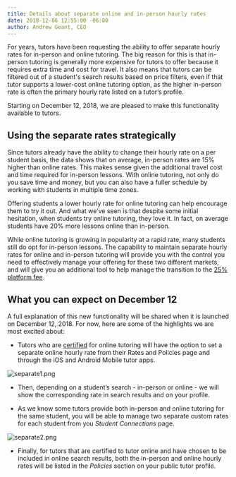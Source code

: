 ```yaml
---
title: Details about separate online and in-person hourly rates
date: 2018-12-06 12:55:00 -06:00
author: Andrew Geant, CEO
---
```


For years, tutors have been requesting the ability to offer separate hourly rates for in-person and online tutoring. The big reason for this is that in-person tutoring is generally more expensive for tutors to offer because it requires extra time and cost for travel. It also means that tutors can be filtered out of a student's search results based on price filters, even if that tutor supports a lower-cost online tutoring option, as the higher in-person rate is often the primary hourly rate listed on a tutor’s profile.  

Starting on December 12, 2018, we are pleased to make this functionality available to tutors. 

## Using the separate rates strategically 

Since tutors already have the ability to change their hourly rate on a per student basis, the data shows that on average, in-person rates are 15% higher than online rates. This makes sense given the additional travel cost and time required for in-person lessons. With online tutoring, not only do you save time and money, but you can also have a fuller schedule by working with students in multiple time zones. 

Offering students a lower hourly rate for online tutoring can help encourage them to try it out. And what we’ve seen is that despite some initial hesitation, when students try online tutoring, they love it. In fact, on average students have 20% more lessons online than in-person.

While online tutoring is growing in popularity at a rapid rate, many students still do opt for in-person lessons. The capability to maintain separate hourly rates for online and in-person tutoring will provide you with the control you need to effectively manage your offering for these two different markets, and will give you an additional tool to help manage the transition to the [25% platform fee](http://www.wyzant.com/blog/tutor/platform-fee-changes/).

## What you can expect on December 12

A full explanation of this new functionality will be shared when it is launched on December 12, 2018. For now, here are some of the highlights we are most excited about: 

* Tutors who are [certified](https://www.wyzant.com/online/approval) for online tutoring will have the option to set a separate online hourly rate from their Rates and Policies page and through the iOS and Android Mobile tutor apps.

![separate1.png](/blog/uploads/separate1.png)

* Then, depending on a student’s search - in-person or online - we will show the corresponding rate in search results and on your profile.

* As we know some tutors provide both in-person and online tutoring for the same student, you will be able to manage two separate custom rates for each student from you *Student Connections* page.

![separate2.png](/blog/uploads/separate2.png)

* Finally, for tutors that are certified to tutor online and have chosen to be included in online search results, both the in-person and online hourly rates will be listed in the *Policies* section on your public tutor profile. 